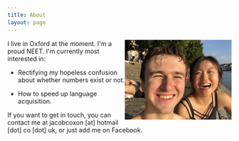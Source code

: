 ```yaml
---
title: About
layout: page
---
```


<img align="right" width="240" height="180" src="/images/me.jpg">

I live in Oxford at the moment. I'm a proud NEET. I'm currently most interested in:

- Rectifying my hopeless confusion about whether numbers exist or not.

- How to speed up language acquisition.

If you want to get in touch, you can contact me at jacobcoxon [at] hotmail [dot] co [dot] uk, or just add me on Facebook.
